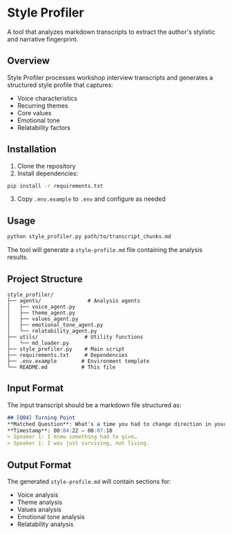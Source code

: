 # Style Profiler

A tool that analyzes markdown transcripts to extract the author's stylistic and narrative fingerprint.

## Overview

Style Profiler processes workshop interview transcripts and generates a structured style profile that captures:
- Voice characteristics
- Recurring themes
- Core values
- Emotional tone
- Relatability factors

## Installation

1. Clone the repository
2. Install dependencies:
```bash
pip install -r requirements.txt
```
3. Copy `.env.example` to `.env` and configure as needed

## Usage

```bash
python style_profiler.py path/to/transcript_chunks.md
```

The tool will generate a `style-profile.md` file containing the analysis results.

## Project Structure

```
style_profiler/
├── agents/               # Analysis agents
│   ├── voice_agent.py
│   ├── theme_agent.py
│   ├── values_agent.py
│   ├── emotional_tone_agent.py
│   └── relatability_agent.py
├── utils/               # Utility functions
│   └── md_loader.py
├── style_profiler.py    # Main script
├── requirements.txt     # Dependencies
├── .env.example        # Environment template
└── README.md           # This file
```

## Input Format

The input transcript should be a markdown file structured as:

```markdown
## [Q04] Turning Point  
**Matched Question**: What's a time you had to change direction in your life?  
**Timestamp**: 00:04:22 — 00:07:10  
> Speaker 1: I knew something had to give…  
> Speaker 1: I was just surviving, not living.
```

## Output Format

The generated `style-profile.md` will contain sections for:
- Voice analysis
- Theme analysis
- Values analysis
- Emotional tone analysis
- Relatability analysis
